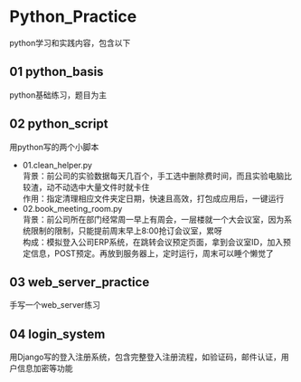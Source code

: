 # Python_Practice
python学习和实践内容，包含以下

## 01 python_basis
python基础练习，题目为主

## 02 python_script
用python写的两个小脚本
- 01.clean_helper.py  
    背景：前公司的实验数据每天几百个，手工选中删除费时间，而且实验电脑比较渣，动不动选中大量文件时就卡住  
    作用：指定清理相应文件夹定日期，快速且高效，打包成应用后，一键运行
- 02.book_meeting_room.py  
    背景：前公司所在部门经常周一早上有周会，一层楼就一个大会议室，因为系统限制的限制，只能提前周末早上8:00抢订会议室，累呀  
    构成：模拟登入公司ERP系统，在跳转会议预定页面，拿到会议室ID，加入预定信息，POST预定。再放到服务器上，定时运行，周末可以睡个懒觉了

## 03 web_server_practice
手写一个web_server练习

## 04 login_system
用Django写的登入注册系统，包含完整登入注册流程，如验证码，邮件认证，用户信息加密等功能